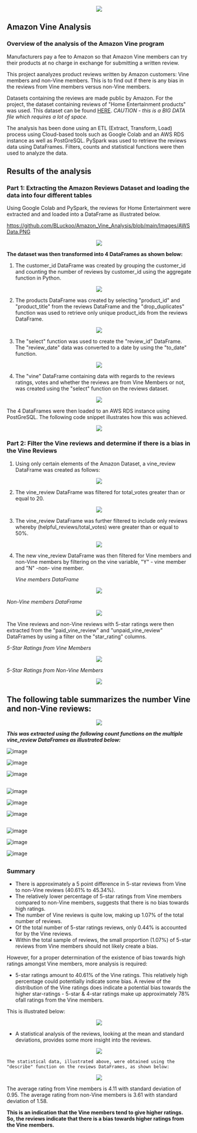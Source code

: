 <p align="center">
<image src="https://user-images.githubusercontent.com/82583576/129462078-923766d8-b765-4038-a86d-364b4faf586c.png"
</p>


## **Amazon Vine Analysis**
  
### Overview of the analysis of the Amazon Vine program ###  

Manufacturers pay a fee to Amazon so that Amazon Vine members can try their products at no charge in exchange for submitting a written review.

This project aanalyzes product reviews written by Amazon customers: Vine members and non-Vine members. This is to find out if there is any bias in the reviews from Vine members versus non-Vine members.  
  
Datasets containing the reviews are made public by Amazon. For the project, the dataset containing reviews of "Home Entertainment products" was used. 
This dataset can be found [HERE](https://s3.amazonaws.com/amazon-reviews-pds/tsv/amazon_reviews_us_Home_Entertainment_v1_00.tsv.gz). *CAUTION - this is a BIG DATA file which requires a lot of space.*

The analysis has been done using an ETL (Extract, Transform, Load) process using Cloud-based tools such as Google Colab and an AWS RDS instance as well as PostGreSQL. 
PySpark was used to retrieve the reviews data using DataFrames. Filters, counts and statistical functions were then used to analyze the data.   
  

## Results of the analysis ##  

### Part 1: Extracting the Amazon Reviews Dataset and loading the data into four different tables ###
  
Using Google Colab and PySpark, the reviews for Home Entertainment were extracted and and loaded into a DataFrame as illustrated below.

https://github.com/BLuckoo/Amazon_Vine_Analysis/blob/main/Images/AWSData.PNG
  
<p align="center">
<image src="https://user-images.githubusercontent.com/82583576/129478139-2a41f3ae-0825-41e6-93a3-7f50b364558e.PNG"
</p>
  
**The dataset was then transformed into 4 DataFrames as shown below:**
 
1. The customer_id DataFrame was created by grouping the customer_id and counting the number of reviews by customer_id using the aggregate function in Python.

  
<p align="center">  
<image src="https://user-images.githubusercontent.com/82583576/129478243-b895595e-e764-4e77-9589-45025630cbd7.PNG"
</p>
  

  

  
2. The products DataFrame was created by selecting "product_id" and "product_title" from the reviews DataFrame and the "drop_duplicates" function was used to retrieve only unique product_ids from the reviews DataFrame.
  
<p align="center">   
<image src="https://user-images.githubusercontent.com/82583576/129478257-57a4c838-8264-4e85-9262-5a2ecbc3eef8.PNG"
</p>



  
3. The "select" function was used to create the "review_id" DataFrame. The "review_date" data was converted to a date by using the "to_date" function.
  
<p align="center">  
<image src="https://user-images.githubusercontent.com/82583576/129478263-7fdbec3c-d06e-433c-8526-8b2f064c2818.PNG"
</p>

  
 
  
4. The "vine" DataFrame containing data with regards to the reviews ratings, votes and whether the reviews are from Vine Members or not, was created using the "select" function on the reviews dataset. 
  
<p align="center">  
<image src="https://user-images.githubusercontent.com/82583576/129478270-e2758571-2ad0-48d9-8041-39cac48a41ab.PNG"
</p>

  
The 4 DataFrames were then loaded to an AWS RDS instance using PostGreSQL. The following code snippet illustrates how this was achieved.

<p align="center">  
<image src="https://user-images.githubusercontent.com/82583576/129479494-bcb7ba71-61e0-49af-bd59-83061e651a28.PNG"
</p>  

 
### Part 2: Filter the Vine reviews and determine if there is a bias in the Vine Reviews ###  

  
1. Using only certain elements of the Amazon Dataset, a vine_review DataFrame was created as follows:

<p align="center">  
<image src="https://user-images.githubusercontent.com/82583576/129481294-ab0abc9c-4340-493f-866f-6f56055eb7d0.png"
</p>
 

 
2. The vine_review DataFrame was filtered for total_votes greater than or equal to 20.
  
<p align="center">
<image src="https://user-images.githubusercontent.com/82583576/129481371-19bf35f1-e27a-4733-95bb-884a26686db1.png"
</p>


3. The vine_review DataFrame was further filtered to include only reviews whereby (helpful_reviews/total_votes) were greater than or equal to 50%.
  
<p align="center">  
<image src="https://user-images.githubusercontent.com/82583576/129481465-96cbd75a-d7d4-4e85-be38-896dac805421.png"
</p>
  

4. The new vine_review DataFrame was then filtered for Vine members and non-Vine members by filtering on the vine variable, "Y" - vine member and "N" -non- vine member.
 
   *Vine members DataFrame*   
  
<p align="center">  
<image src="https://user-images.githubusercontent.com/82583576/129481876-920616a7-69f7-4266-a08f-62a3b7655ceb.png"
</p>

  
 
  
   *Non-Vine members DataFrame*
  
<p align="center">
<image src="https://user-images.githubusercontent.com/82583576/129481911-33a0983c-40fa-483d-8d52-e149ea5d6d61.png"
</p>
  
The Vine reviews and non-Vine reviews with 5-star ratings were then extracted from the "paid_vine_review" and "unpaid_vine_review" DataFrames by using a filter on the "star_rating" columns.
  
  *5-Star Ratings from Vine Members*
  
  <p align="center">
  <image src="https://user-images.githubusercontent.com/82583576/129484069-8f077093-d1c7-4fa9-895f-f1a64cb77818.png"
  </p>
  
    
  *5-Star Ratings from Non-Vine Members*
    
  <p align="center">
  <image src="https://user-images.githubusercontent.com/82583576/129484143-a66a0fc6-4ef7-4039-a13b-857f0781e819.png"
  </p>
 
    
##   
##    
    
##  The following table summarizes the number Vine and non-Vine reviews:  
 
  <p align="center">	
  <image src="https://user-images.githubusercontent.com/82583576/129485296-48273c78-3bd5-4035-a1c0-b3ef8c7aba59.png"
  </p>
    
    
  
  ***This was extracted using the following count functions on the multiple vine_review DataFrames as illustrated below:***
 
 ![image](https://user-images.githubusercontent.com/82583576/129484970-2489bce6-0b56-463f-b536-9f158dd76f5e.png)

    
 ![image](https://user-images.githubusercontent.com/82583576/129485026-9541d2a2-9efa-45a0-a525-1bccdc68b64e.png)
   
 
 ![image](https://user-images.githubusercontent.com/82583576/129485068-603394d0-ddec-4dbb-9fdf-7e0b0f0dcfe7.png)
  
 ##   
    
 ![image](https://user-images.githubusercontent.com/82583576/129484347-d92d2d5b-24b9-4caa-b8fd-2505a71122bc.png)

    
 ![image](https://user-images.githubusercontent.com/82583576/129485007-22d9cf20-0e3d-4d45-bfba-3e33f80feee9.png)
    
 
 ![image](https://user-images.githubusercontent.com/82583576/129485082-b1dd9d38-ff52-4b1e-94dd-5faeb7c99401.png)

 ##   
    
   
 ![image](https://user-images.githubusercontent.com/82583576/129484531-5f1d2d4f-e7d1-4aa4-99bd-6e48e65e4651.png)

    
 ![image](https://user-images.githubusercontent.com/82583576/129485118-a55e9def-4720-4857-b262-3ba14903c72a.png)

  
 ![image](https://user-images.githubusercontent.com/82583576/129485134-027eb4cf-c7af-4e6c-8c94-5aefe0a661fa.png)
 
    
    
##     
##    
### Summary ###
  
- There is approximately a 5 point difference in 5-star reviews from Vine to non-Vine reviews (40.61% to 45.34%).
- The relatively lower percentage of 5-star ratings from Vine members compared to non-Vine members, suggests that there is no bias towards high ratings.    
- The number of Vine reviews is quite low, making up 1.07% of the total number of reviews. 
- Of the total number of 5-star ratings reviews, only 0.44% is accounted for by the Vine reviews.
- Within the total sample of reviews, the small proportion (1.07%) of 5-star reviews from Vine members should not likely create a bias.
    
However, for a proper determination of the existence of bias towards high ratings amongst Vine members, more analysis is required:
    
- 5-star ratings amount to 40.61% of the Vine ratings. This relatively high percentage could potentially indicate some bias. 
  A review of the distribution of the Vine ratings does indicate a potential bias towards the higher star-ratings - 5-star & 4-star ratings make up approximately 78% ofall ratings from the Vine members. 
    
This is illustrated below:
 
    
<p align="center">
<image src="https://user-images.githubusercontent.com/82583576/129492615-459cf0c7-cafa-4f7b-940c-89ab6380ea37.png"
</p>
    
    
        
  
- A statistical analysis of the reviews, looking at the mean and standard deviations, provides some more insight into the reviews.
    
<p align="center">  	
<image src="https://user-images.githubusercontent.com/82583576/129485925-64b65b05-00a7-4571-9748-ca6decaa5e12.png"
</p>  
  
    The statistical data, illustrated above, were obtained using the "describe" function on the reviews DataFrames, as shown below:
  
<p align="center">
<image src="https://user-images.githubusercontent.com/82583576/129486999-829f1a70-0572-4162-8557-4d75b5f43cd3.png"
</p>
  

The average rating from Vine members is 4.11 with standard deviation of 0.95.
The average rating from non-Vine members is 3.61 with standard deviation of 1.58.

**This is an indication that the Vine members tend to give higher ratings. So, the reviews indicate that there is a bias towards higher ratings from the Vine members.**
